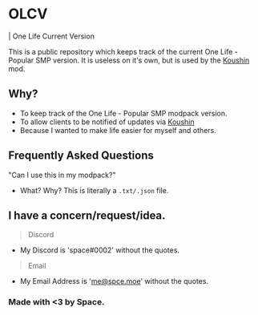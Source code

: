 # OLCV
| One Life Current Version

This is a public repository which keeps track of the current One Life - Popular SMP version.
It is useless on it's own, but is used by the [Koushin](https://github.com/owospace/Koushin) mod.

## Why?
 - To keep track of the One Life - Popular SMP modpack version.
 - To allow clients to be notified of updates via [Koushin](https://github.com/owospace/Koushin)
 - Because I wanted to make life easier for myself and others.

## Frequently Asked Questions

"Can I use this in my modpack?"  
- What? Why? This is literally a `.txt/.json` file.

## I have a concern/request/idea.

> Discord
  - My Discord is 'space#0002' without the quotes.
> Email
  - My Email Address is 'me@spce.moe' without the quotes.

### Made with <3 by Space.
